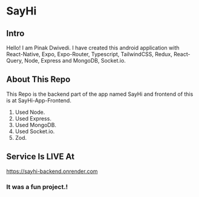 # SayHi

## Intro

Hello! I am Pinak Dwivedi. 
I have created this android application with React-Native, Expo, Expo-Router, Typescript, TailwindCSS, Redux, React-Query, Node, Express and MongoDB, Socket.io.

## About This Repo

This Repo is the backend part of the app named SayHi and frontend of this is at SayHi-App-Frontend.

1. Used Node.
2. Used Express.
3. Used MongoDB.
4. Used Socket.io.
5. Zod.

## Service Is LIVE At

https://sayhi-backend.onrender.com

### It was a fun project.!
